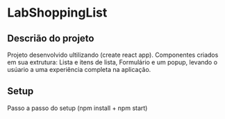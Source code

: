 # LabShoppingList

## Descrião do projeto
Projeto desenvolvido ultilizando (create react app).
Componentes criados em sua extrutura: Lista e itens de lista, Formulário e um popup, levando o usúario a uma experiência completa na aplicação. 

## Setup
Passo a passo do setup (npm install + npm start)
